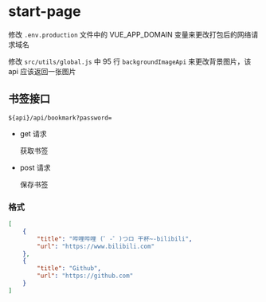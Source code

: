 # start-page

修改 `.env.production` 文件中的 VUE_APP_DOMAIN 变量来更改打包后的网络请求域名

修改 `src/utils/global.js` 中 95 行 `backgroundImageApi` 来更改背景图片，该 api 应该返回一张图片

## 书签接口

`${api}/api/bookmark?password=`

- get 请求

    获取书签

- post 请求

    保存书签

### 格式

```json
[
    {
        "title": "哔哩哔哩 (゜-゜)つロ 干杯~-bilibili",
        "url": "https://www.bilibili.com"
    },
    {
        "title": "Github",
        "url": "https://github.com"
    }
]
```
